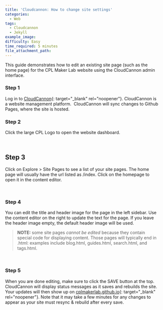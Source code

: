 ```yaml
---
title: 'Cloudcannon: How to change site settings'
categories:
  - Web
tags:
  - Cloudcannon
  - Jekyll
example_image:
difficulty: Easy
time_required: 5 minutes
file_attachment_path:
---
```


This guide demonstrates how to edit an existing site page (such as the home page) for the CPL Maker Lab website using the CloudCannon admin interface.

### Step 1

Log in to [CloudCannon](cloudcannon.com/){: target="_blank" rel="noopener"}. CloudCannon is a website management platform.&nbsp; CloudCannon will sync changes to Github Pages, where the site is hosted.

### Step 2

Click the large CPL Logo to open the website dashboard.

&nbsp;

## Step 3

Click on Explore &gt; Site Pages to see a list of your site pages. The home page will usually have the url listed as /index. Click on the homepage to open it in the content editor.

&nbsp;

### Step 4

You can edit the title and header image for the page in the left sidebar. Use the content editor on the right to update the text for the page. If you leave the header image empty, the default header image will be used.

> **NOTE:** some site pages *cannot be edited* because they contain special code for displaying content. Those pages will typically end in .html: examples include blog.html, guides.html, search.html, and tags.html.

&nbsp;

### Step 5

When you are done editing, make sure to click the SAVE button at the top. CloudCannon will display status messages as it saves and rebuilds the site. Your updates will then show up on [cplmakerlab.github.io](http://cplmakerlab.github.io){: target="_blank" rel="noopener"}. Note that it may take a few minutes for any changes to appear as your site must resync & rebuild after every save.

&nbsp;